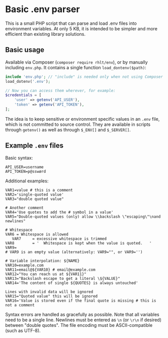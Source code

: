 # Basic .env parser
This is a small PHP script that can parse and load .env files into environment variables. At only 5 KB, it is intended to be simpler and more efficient than existing library solutions.

## Basic usage
Available via Composer (`composer require rhlt/env`), or by manually including `env.php`. It contains a single function `load_dontenv($path)`:

```php
include 'env.php'; // "include" is needed only when not using Composer
load_dotenv('.env');

// Now you can access them wherever, for example:
$credentials = [
    'user' => getenv('API_USER'),
    'token' => getenv('API_TOKEN'), 
];
```

The idea is to keep sensitive or environment specific values in an `.env` file, which is not committed to source control. They are available in scripts through `getenv()` as well as through `$_ENV[]` and `$_SERVER[]`.

## Example `.env` files
Basic syntax:
```
API_USER=username
API_TOKEN=p@sswørd
```
Additional examples:
```
VAR1=value # this is a comment
VAR2='single-quoted value'
VAR3="double quoted value"

# Another comment
VAR4='Use quotes to add the # symbol in a value'
VAR5="Double-quoted values (only) allow \\backslash \"escaping\"\nand newlines"

# Whitespace
VAR6 = Whitespace is allowed
   VAR7     = excessive whitespace is trimmed
VAR8        = '  Whitespace is kept when the value is quoted.   '  
VAR9=
# VAR9 is an empty value (alternatively: VAR9="", or VAR9='')

# Variable interpolation: ${NAME}
VAR10=example.com
VAR11=email@${VAR10} # email@example.com
VAR12="You can reach us at ${VAR11}"
VAR13="Backslash escape to get a literal \${VALUE}"
VAR14='The content of single ${QUOTES} is always untouched'

Lines with invalid data will be ignored
VAR15="Quoted value" this will be ignored
VAR16='Value is stored even if the final quote is missing # this is not a comment
```

Syntax errors are handled as gracefully as possible. Note that all variables need to be a single line. Newlines must be entered as `\n` (or `\r\n` if desired) between "double quotes". The file encoding must be ASCII-compatible (such as UTF-8).